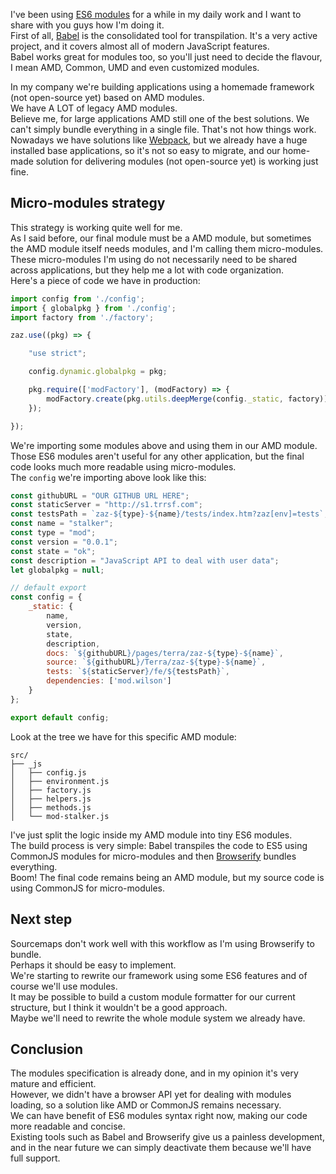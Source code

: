 <!--
layout: post
title: how I'm using es6 modules in production
date: 2015-05-08T04:51:30.117Z
comments: true
published: true
keywords: modules
description: Post about how I'm using es6 modules in production
categories: modules
authorName: Jaydson Gomes
authorLink: http://twitter.com/jaydson
authorDescription: Web Carpenter - BrazilJS - http://nasc.io
authorPicture: https://s.gravatar.com/avatar/572696200604e59baa59ee90d61f7d02?s=80
-->
I've been using [ES6 modules](/categories/modules/) for a while in my daily work and I want to share with you guys how I'm doing it.  
First of all, [Babel](https://babeljs.io/) is the consolidated tool for transpilation. It's a very active project, and it covers almost all of modern JavaScript features.  
Babel works great for modules too, so you'll just need to decide the flavour, I mean AMD, Common, UMD and even customized modules.  
<!--more-->

In my company we're building applications using a homemade framework (not open-source yet) based on AMD modules.  
We have A LOT of legacy AMD modules.  
Believe me, for large applications AMD still one of the best solutions. We can't simply bundle everything in a single file. That's not how things work.  
Nowadays we have solutions like [Webpack](http://webpack.github.io/), but we already have a huge installed base applications, so it's not so easy to migrate, and our home-made solution for delivering modules (not open-source yet) is working just fine.  

## Micro-modules strategy
This strategy is working quite well for me.  
As I said before, our final module must be a AMD module, but sometimes the AMD module itself needs modules, and I'm calling them micro-modules.  
These micro-modules I'm using do not necessarily need to be shared across applications, but they help me a lot with code organization.  
Here's a piece of code we have in production:  
```javascript
import config from './config';
import { globalpkg } from './config';
import factory from './factory';

zaz.use((pkg) => {

    "use strict";

    config.dynamic.globalpkg = pkg;

    pkg.require(['modFactory'], (modFactory) => {
        modFactory.create(pkg.utils.deepMerge(config._static, factory));
    });

});
```
We're importing some modules above and using them in our AMD module.  
Those ES6 modules aren't useful for any other application, but the final code looks much more readable using micro-modules.  
The `config` we're importing above look like this:  
```javascript
const githubURL = "OUR GITHUB URL HERE";
const staticServer = "http://s1.trrsf.com";
const testsPath = `zaz-${type}-${name}/tests/index.htm?zaz[env]=tests`;
const name = "stalker";
const type = "mod";
const version = "0.0.1";
const state = "ok";
const description = "JavaScript API to deal with user data";
let globalpkg = null;

// default export 
const config = {
	_static: {
		name,
	    version,
	    state,
	    description,
	    docs: `${githubURL}/pages/terra/zaz-${type}-${name}`,
	    source: `${githubURL}/Terra/zaz-${type}-${name}`,
	    tests: `${staticServer}/fe/${testsPath}`,
	    dependencies: ['mod.wilson']
	}
};

export default config;
```

Look at the tree we have for this specific AMD module:  
```
src/
├── _js
│   ├── config.js
│   ├── environment.js
│   ├── factory.js
│   ├── helpers.js
│   ├── methods.js
│   └── mod-stalker.js
```
I've just split the logic inside my AMD module into tiny ES6 modules.  
The build process is very simple: Babel transpiles the code to ES5 using CommonJS modules for micro-modules and then [Browserify](http://browserify.org/) bundles everything.  
Boom! The final code remains being an AMD module, but my source code is using CommonJS for micro-modules.  


## Next step
Sourcemaps don't work well with this workflow as I'm using Browserify to bundle.  
Perhaps it should be easy to implement.  
We're starting to rewrite our framework using some ES6 features and of course we'll use modules.  
It may be possible to build a custom module formatter for our current structure, but I think it wouldn't be a good approach.  
Maybe we'll need to rewrite the whole module system we already have.  

## Conclusion
The modules specification is already done, and in my opinion it's very mature and efficient.  
However, we didn't have a browser API yet for dealing with modules loading, so a solution like AMD or CommonJS remains necessary.  
We can have benefit of ES6 modules syntax right now, making our code more readable and concise.  
Existing tools such as Babel and Browserify give us a painless development, and in the near future we can simply deactivate them because we'll have full support.  
